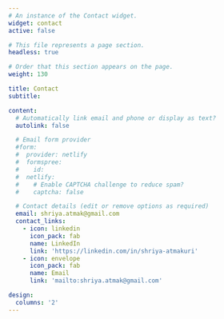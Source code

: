 ```yaml
---
# An instance of the Contact widget.
widget: contact
active: false

# This file represents a page section.
headless: true

# Order that this section appears on the page.
weight: 130

title: Contact
subtitle:

content:
  # Automatically link email and phone or display as text?
  autolink: false

  # Email form provider
  #form:
  #  provider: netlify
  #  formspree:
  #    id:
  #  netlify:
  #    # Enable CAPTCHA challenge to reduce spam?
  #    captcha: false

  # Contact details (edit or remove options as required)
  email: shriya.atmak@gmail.com
  contact_links:
    - icon: linkedin
      icon_pack: fab
      name: LinkedIn
      link: 'https://linkedin.com/in/shriya-atmakuri'
    - icon: envelope
      icon_pack: fab
      name: Email
      link: 'mailto:shriya.atmak@gmail.com'

design:
  columns: '2'
---
```

